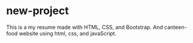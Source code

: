 # new-project
This is a my resume made with HTML, CSS, and Bootstrap. And canteen-food website using html, css, and javaScript.

